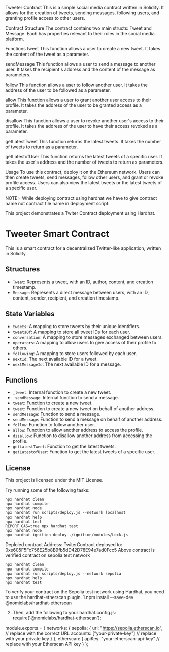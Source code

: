 Tweeter Contract
This is a simple social media contract written in Solidity. It allows for the creation of tweets, sending messages, following users, and granting profile access to other users.

Contract Structure
The contract contains two main structs: Tweet and Message. Each has properties relevant to their roles in the social media platform.

Functions
tweet
This function allows a user to create a new tweet. It takes the content of the tweet as a parameter.

sendMessage
This function allows a user to send a message to another user. It takes the recipient's address and the content of the message as parameters.

follow
This function allows a user to follow another user. It takes the address of the user to be followed as a parameter.

allow
This function allows a user to grant another user access to their profile. It takes the address of the user to be granted access as a parameter.

disallow
This function allows a user to revoke another user's access to their profile. It takes the address of the user to have their access revoked as a parameter.

getLatestTweet
This function returns the latest tweets. It takes the number of tweets to return as a parameter.

getLatestofUser
This function returns the latest tweets of a specific user. It takes the user's address and the number of tweets to return as parameters.

Usage
To use this contract, deploy it on the Ethereum network. Users can then create tweets, send messages, follow other users, and grant or revoke profile access. Users can also view the latest tweets or the latest tweets of a specific user.

NOTE:- While deploying contract using hardhat we have to give contract name not contract file name in deployment script.

This project demonstrates a Twiter Contract deployment using Hardhat. 

# Tweeter Smart Contract

This is a smart contract for a decentralized Twitter-like application, written in Solidity.

## Structures

- `Tweet`: Represents a tweet, with an ID, author, content, and creation timestamp.
- `Message`: Represents a direct message between users, with an ID, content, sender, recipient, and creation timestamp.

## State Variables

- `tweets`: A mapping to store tweets by their unique identifiers.
- `tweetsOf`: A mapping to store all tweet IDs for each user.
- `conversation`: A mapping to store messages exchanged between users.
- `operators`: A mapping to allow users to give access of their profile to others.
- `following`: A mapping to store users followed by each user.
- `nextId`: The next available ID for a tweet.
- `nextMessageId`: The next available ID for a message.

## Functions

- `_tweet`: Internal function to create a new tweet.
- `_sendMessage`: Internal function to send a message.
- `tweet`: Function to create a new tweet.
- `tweet`: Function to create a new tweet on behalf of another address.
- `sendMessage`: Function to send a message.
- `sendMessage`: Function to send a message on behalf of another address.
- `follow`: Function to follow another user.
- `allow`: Function to allow another address to access the profile.
- `disallow`: Function to disallow another address from accessing the profile.
- `getLatestTweet`: Function to get the latest tweets.
- `getLatestofUser`: Function to get the latest tweets of a specific user.

## License

This project is licensed under the MIT License.

Try running some of the following tasks:

```shell deploy contract on local network
npx hardhat clean 
npx hardhat compile
npx hardhat node
npx hardhat run scripts/deploy.js --network localhost
npx hardhat help
npx hardhat test
REPORT_GAS=true npx hardhat test
npx hardhat node
npx hardhat ignition deploy ./ignition/modules/Lock.js
```
Deploied contract Address:
TwiterContract deployed to: 0xe605F5Fc756E25b8B9fb5dD42D78E94e7ad0Fcc5
Above contract is verified contract on sepolia test network

```shell deploy contract on test sepolia network
npx hardhat clean 
npx hardhat compile
npx hardhat run scripts/deploy.js --network sepolia 
npx hardhat help
npx hardhat test
```

To verify your contract on the Sepolia test network using Hardhat, you need to use the hardhat-etherscan plugin.
1.npm install --save-dev @nomiclabs/hardhat-etherscan

2. Then, add the following to your hardhat.config.js:
require('@nomiclabs/hardhat-etherscan');

module.exports = {
  networks: {
    sepolia: {
      url: "https://sepolia.etherscan.io", // replace with the correct URL
      accounts: ["your-private-key"] // replace with your private key
    }
  },
  etherscan: {
    apiKey: "your-etherscan-api-key" // replace with your Etherscan API key
  }
};

